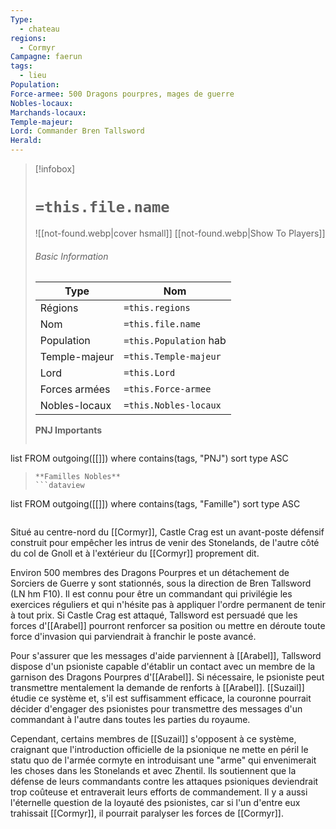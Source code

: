 ```yaml
---
Type:
  - chateau
regions:
  - Cormyr
Campagne: faerun
tags:
  - lieu
Population: 
Force-armee: 500 Dragons pourpres, mages de guerre
Nobles-locaux: 
Marchands-locaux: 
Temple-majeur: 
Lord: Commander Bren Tallsword
Herald:
---
```


> [!infobox]
> # `=this.file.name`
> ![[not-found.webp|cover hsmall]]
> [[not-found.webp|Show To Players]]
> ###### Basic Information
> Type |  Nom |
> ---|---|
> Régions | `=this.regions`|
> Nom | `=this.file.name ` |
> Population | `=this.Population` hab |
> Temple-majeur | `=this.Temple-majeur` |
> Lord | `=this.Lord` |
> Forces armées | `=this.Force-armee` |
> Nobles-locaux | `=this.Nobles-locaux ` |
> **PNJ Importants**
>  ```dataview
list FROM outgoing([[]])
where contains(tags, "PNJ")
sort type ASC
>```
> **Familles Nobles**
> ```dataview
list FROM outgoing([[]])
where contains(tags, "Famille")
sort type ASC
>```



Situé au centre-nord du [[Cormyr]], Castle Crag est un avant-poste défensif construit pour empêcher les intrus de venir des Stonelands, de l'autre côté du col de Gnoll et à l'extérieur du [[Cormyr]] proprement dit.

Environ 500 membres des Dragons Pourpres et un détachement de Sorciers de Guerre y sont stationnés, sous la direction de Bren Tallsword (LN hm F10). Il est connu pour être un commandant qui privilégie les exercices réguliers et qui n'hésite pas à appliquer l'ordre permanent de tenir à tout prix. Si Castle Crag est attaqué, Tallsword est persuadé que les forces d'[[Arabel]] pourront renforcer sa position ou mettre en déroute toute force d'invasion qui parviendrait à franchir le poste avancé.

Pour s'assurer que les messages d'aide parviennent à [[Arabel]], Tallsword dispose d'un psioniste capable d'établir un contact avec un membre de la garnison des Dragons Pourpres d'[[Arabel]]. Si nécessaire, le psioniste peut transmettre mentalement la demande de renforts à [[Arabel]]. [[Suzail]] étudie ce système et, s'il est suffisamment efficace, la couronne pourrait décider d'engager des psionistes pour transmettre des messages d'un commandant à l'autre dans toutes les parties du royaume.

Cependant, certains membres de [[Suzail]] s'opposent à ce système, craignant que l'introduction officielle de la psionique ne mette en péril le statu quo de l'armée cormyte en introduisant une "arme" qui envenimerait les choses dans les Stonelands et avec Zhentil. Ils soutiennent que la défense de leurs commandants contre les attaques psioniques deviendrait trop coûteuse et entraverait leurs efforts de commandement. Il y a aussi l'éternelle question de la loyauté des psionistes, car si l'un d'entre eux trahissait [[Cormyr]], il pourrait paralyser les forces de [[Cormyr]].